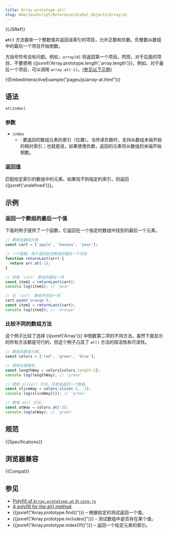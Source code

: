 ```yaml
---
title: Array.prototype.at()
slug: Web/JavaScript/Reference/Global_Objects/Array/at
---
```


{{JSRef}}

**`at()`** 方法接收一个整数值并返回该索引的项目，允许正数和负数。负整数从数组中的最后一个项目开始倒数。

方括号符号没有问题。例如，`array[0]` 将返回第一个项目。然而，对于后面的项目，不要使用 {{jsxref('Array.prototype.length','array.length')}}，例如，对于最后一个项目，可以调用 `array.at(-1)`。[(参见以下示例)](#examples)

{{EmbedInteractiveExample("pages/js/array-at.html")}}

## 语法

```js
at(index)
```

### 参数

- `index`
  - : 要返回的数组元素的索引（位置）。当传递负数时，支持从数组末端开始的相对索引；也就是说，如果使用负数，返回的元素将从数组的末端开始倒数。

### 返回值

匹配给定索引的数组中的元素。如果找不到指定的索引，则返回 {{jsxref('undefined')}}。

## 示例

### 返回一个数组的最后一个值

下面的例子提供了一个函数，它返回在一个指定的数组中找到的最后一个元素。

```js
// 数组及数组元素
const cart = ['apple', 'banana', 'pear'];

// 一个函数，用于返回给定数组的最后一个项目
function returnLast(arr) {
  return arr.at(-1);
}

// 获取 'cart' 数组的最后一项
const item1 = returnLast(cart);
console.log(item1); // 'pear'

// 在 'cart' 数组中添加一项 
cart.push('orange');
const item2 = returnLast(cart);
console.log(item2); // 'orange'
```

### 比较不同的数组方法

这个例子比较了选择 {{jsxref('Array')}} 中倒数第二项的不同方法。虽然下面显示的所有方法都是可行的，但这个例子凸显了 `at()` 方法的简洁性和可读性。

```js
// 数组及数组元素。
const colors = ['red', 'green', 'blue'];

// 使用长度属性。
const lengthWay = colors[colors.length-2];
console.log(lengthWay); // 'green'

// 使用 slice() 方法。注意会返回一个数组。
const sliceWay = colors.slice(-2, -1);
console.log(sliceWay[0]); // 'green'

// 使用 at() 方法。
const atWay = colors.at(-2);
console.log(atWay); // 'green'
```

## 规范

{{Specifications}}

## 浏览器兼容

{{Compat}}

## 参见

- [Polyfill of `Array.prototype.at` in `core-js`](https://github.com/zloirock/core-js#relative-indexing-method)
- [A polyfill for the at() method](https://github.com/tc39/proposal-relative-indexing-method#polyfill).
- {{jsxref("Array.prototype.find()")}} – 根据给定的测试返回一个值。
- {{jsxref("Array.prototype.includes()")}} – 测试数组中是否存在某个值。
- {{jsxref("Array.prototype.indexOf()")}} – 返回一个给定元素的索引。
